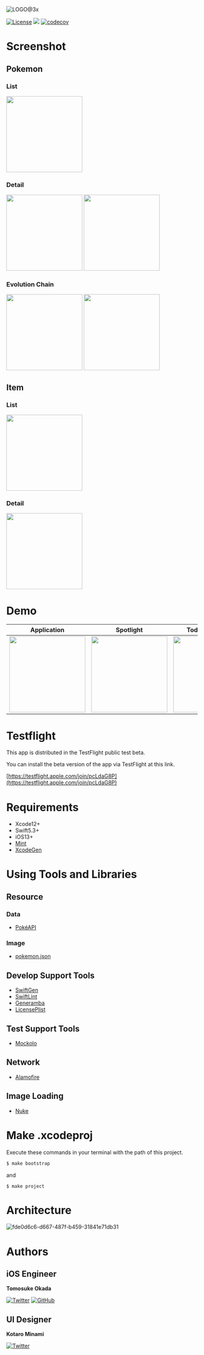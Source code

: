 ![LOGO@3x](https://user-images.githubusercontent.com/20692907/108143644-7a938800-710b-11eb-86ef-e26c03c03f0b.png)

[![License](https://img.shields.io/github/license/Frog-Frog/Pokedex)](https://github.com/Frog-Frog/Pokedex/blob/master/LICENSE)
[![](https://github.com/Frog-Frog/Pokedex/workflows/CI/badge.svg)](https://github.com/Frog-Frog/Pokedex/actions?query=workflow%3ACI)
[![codecov](https://codecov.io/gh/Frog-Frog/Pokedex/branch/develop/graph/badge.svg?token=J6J8FEVWMZ)](https://codecov.io/gh/Frog-Frog/Pokedex)

# Screenshot

## Pokemon

### List
<img src="https://user-images.githubusercontent.com/20692907/108144687-7a948780-710d-11eb-9506-a2dbaf0e4335.png" width="200">

### Detail
 <img src="https://user-images.githubusercontent.com/20692907/108144694-7cf6e180-710d-11eb-93f9-923abc86b71d.png" width="200"> <img src="https://user-images.githubusercontent.com/20692907/108144697-7ff1d200-710d-11eb-8b4e-e891f24a3e50.png" width="200">

### Evolution Chain

<img src="https://user-images.githubusercontent.com/20692907/108144703-83855900-710d-11eb-895d-4f8017270b36.png" width="200"> <img src="https://user-images.githubusercontent.com/20692907/108144706-854f1c80-710d-11eb-8774-e86be19e97b2.png" width="200">

## Item

### List
<img src="https://user-images.githubusercontent.com/20692907/108144716-897b3a00-710d-11eb-9fec-d367299acc78.png" width="200">

### Detail
<img src="https://user-images.githubusercontent.com/20692907/108144753-9c8e0a00-710d-11eb-9f6d-79db055ea365.png" width="200">

# Demo
|  Application  |  Spotlight  |  Today Extension  |
| ---- | ---- | ---- |
|  <img src="https://user-images.githubusercontent.com/20692907/108371000-a49a9680-7240-11eb-8343-c57f98c85d49.gif" width="200">  |  <img src="https://user-images.githubusercontent.com/20692907/108368426-c47c8b00-723d-11eb-9a1a-a7aa1e114859.gif" width="200">  |  <img src="https://user-images.githubusercontent.com/20692907/108368254-939c5600-723d-11eb-9643-99dad18a93dc.gif" width="200">  |

# Testflight
This app is distributed in the TestFlight public test beta.

You can install the beta version of the app via TestFlight at this link.

[https://testflight.apple.com/join/pcLdaG8P](https://testflight.apple.com/join/pcLdaG8P)

# Requirements
- Xcode12+
- Swift5.3+
- iOS13+
- [Mint](https://github.com/yonaskolb/Mint)
- [XcodeGen](https://github.com/yonaskolb/XcodeGen)

# Using Tools and Libraries

## Resource
### Data
- [PokéAPI](https://pokeapi.co/)

### Image
- [pokemon.json](https://github.com/fanzeyi/pokemon.json)

## Develop Support Tools
- [SwiftGen](https://github.com/SwiftGen/SwiftGen)
- [SwiftLint](https://github.com/realm/SwiftLint)
- [Generamba](https://github.com/strongself/Generamba)
- [LicensePlist](https://github.com/mono0926/LicensePlist)

## Test Support Tools
- [Mockolo](https://github.com/uber/mockolo)

## Network
- [Alamofire](https://github.com/Alamofire/Alamofire)

## Image Loading
- [Nuke](https://github.com/kean/Nuke)

# Make .xcodeproj
Execute these commands in your terminal with the path of this project.

```ruby
$ make bootstrap
```

and

```
$ make project
```

# Architecture
![fde0d6c6-d667-487f-b459-31841e71db31](https://user-images.githubusercontent.com/20692907/81504158-a551e400-9322-11ea-9457-74e80b7380f1.png)

# Authors

## iOS Engineer

**Tomosuke Okada**

[![Twitter](https://img.shields.io/twitter/follow/fr0g_fr0g?style=social)](https://twitter.com/intent/follow?screen_name=fr0g_fr0g) [![GitHub](https://img.shields.io/github/followers/Frog-Frog?style=social)](https://github.com/Frog-Frog)

## UI Designer

**Kotaro Minami**

[![Twitter](https://img.shields.io/twitter/follow/arice_kawamako?style=social)](https://twitter.com/intent/follow?screen_name=arice_kawamako)
